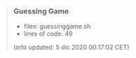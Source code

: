 > ### Guessing Game
>
> - files: guessinggame.sh
> - lines of code: 49
>
> (info updated:  5 dic 2020 00:17:02 CET)

